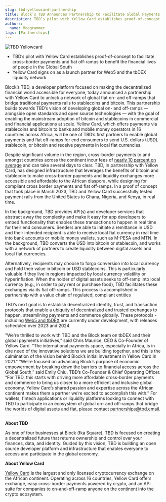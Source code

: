 ```yaml
---
slug: tbd-yellowcard-partnership
title: Block’s TBD Announces Partnership to Facilitate Global Payments in Africa via Bitcoin & Stablecoin Rails
description: TBD’s pilot with Yellow Card establishes proof-of-concept to facilitate cross-border payments and fiat off-ramps to benefit the financial lives of people in the Global South
authors:
  name: Moegrammer
tags: [Partnerships]
---
```


<head>
  <title>Block’s TBD Announces Partnership to Facilitate Global Payments in Africa via Bitcoin & Stablecoin Rails</title>
  <meta property="og:description" content="TBD’s pilot with Yellow Card establishes proof-of-concept to facilitate cross-border payments and fiat off-ramps to benefit the financial lives of people in the Global South" />
  <meta property="og:title" content="Block’s TBD Announces Partnership to Facilitate Global Payments in Africa via Bitcoin & Stablecoin Rails" />
  <meta property="og:url" content='https://developer.tbd.website/blog/tbd-yellowcard-partnership' />
  <meta property="og:image" content="https://developer.tbd.website/assets/images/tbd-yellowcard-asset-full.png" />
  <meta name="twitter:card" content="summary" />
  <meta name="twitter:image" content="https://developer.tbd.website/assets/images/tbd-yellowcard-asset-full.png" />
  <meta name="twitter:site" content="@tbddev" />
  <meta name="twitter:title" content="Block’s TBD Announces Partnership to Facilitate Global Payments in Africa via Bitcoin & Stablecoin Rails" />
  <meta name="twitter:description" content="TBD’s pilot with Yellow Card establishes proof-of-concept to facilitate cross-border payments and fiat off-ramps to benefit the financial lives of people in the Global South" />
  <link rel="apple-touch-icon" href="https://developer.tbd.website/img/tbd-fav-icon-main.png" />
</head>

![TBD Yellowcard](/img/tbd-yellowcard-asset-full.png)

* TBD’s pilot with Yellow Card establishes proof-of-concept to facilitate cross-border payments and fiat off-ramps to benefit the financial lives of people in the Global South
* Yellow Card signs on as a launch partner for Web5 and the tbDEX liquidity network

Block’s TBD, a developer platform focused on making the decentralized financial world accessible for everyone, today announced a partnership with Yellow Card to unlock a network of global fiat on- and off-ramps that bridge traditional payments rails to stablecoins and bitcoin. This partnership builds towards TBD’s vision of developing global on- and off-ramps — alongside open standards and open source technologies — with the goal of enabling the mainstream adoption of bitcoin and stablecoins in commercial and financial applications at scale. Yellow Card, which offers payments via stablecoins and bitcoin to banks and mobile money operators in 16 countries across Africa, will be one of TBD’s first partners to enable global payments and fiat off-ramps for end consumers to send U.S. dollars (USD), stablecoin, or bitcoin and receive payments in local fiat currencies.


Despite significant volume in the region, cross-border payments to and amongst countries across the continent incur fees of [nearly 10 percent on average](https://www.brookings.edu/blog/africa-in-focus/2021/03/15/keep-remittances-flowing-to-africa/) and can take several days to clear. TBD, in partnership with Yellow Card, has designed infrastructure that leverages the benefits of bitcoin and stablecoin to make cross-border payments and liquidity exchanges more accessible and affordable to the African diaspora, while designing for compliant cross border payments and fiat off-ramps. In a proof of concept that took place in March 2023, TBD and Yellow Card successfully tested payment rails from the United States to Ghana, Nigeria, and Kenya, in real time.


In the background, TBD provides API(s) and developer services that abstract away the complexity and make it easy for app developers to embed functionality that enables these transactions to happen in real time for their end consumers. Senders are able to initiate a remittance in USD and their intended recipient is able to receive local fiat currency in real time into bank accounts or mobile money wallets, such as M-PESA and MTN. In the background, TBD converts the USD into bitcoin or stablecoin, and works with a network of partners to create liquidity between digital assets and local fiat currencies.


Alternatively, recipients may choose to forgo conversion into local currency and hold their value in bitcoin or USD stablecoins. This is particularly valuable if they live in regions impacted by local currency volatility or hyperinflation. When the holder of digital assets seeks to off-ramp into local currency (e.g., in order to pay rent or purchase food), TBD facilitates these exchanges via its fiat off-ramps. This process is accomplished in partnership with a value chain of regulated, compliant entities


TBD’s next goal is to establish decentralized identity, trust, and transaction protocols that enable a ubiquity of decentralized and trusted exchanges to happen, streamlining payments and commerce globally. These protocols - including [Web5 and tbDEX](https://developer.tbd.website/projects) are currently under development, with releases scheduled over 2023 and 2024.


"We're thrilled to work with TBD and the Block team on tbDEX and their global payments initiatives,” said Chris Maurice, CEO & Co-Founder of Yellow Card. “The international payments space, especially in Africa, is in dire need of the innovative solutions we are building together, and this is the culmination of the vision behind Block’s initial investment in Yellow Card in 2021."
“We’re focused on advancing Block’s purpose of economic empowerment by breaking down the barriers to financial access across the Global South,” said Emily Chiu, TBD’s Co-Founder & Chief Operating Officer. “For TBD, this starts with driving more affordable cross-border payments and commerce to bring us closer to a more efficient and inclusive global economy. Yellow Card’s shared passion and expertise across the African continent makes them a partner we’re excited to accomplish this with.”
For wallets, fintech applications or liquidity platforms looking to connect with TBD to participate in an ecosystem of global on- and off-ramps that bridge the worlds of digital assets and fiat, please contact partnerships@tbd.email.

<hr style={{ "marginTop": "40px", "marginBottom": "40px", "height": "2px", "color": "white"}} />

**About TBD**

As one of four businesses at Block (fka Square), TBD is focused on creating a decentralized future that returns ownership and control over your finances, data, and identity. Guided by this vision, TBD is building an open source developer platform and infrastructure that enables everyone to access and participate in the global economy.

**About Yellow Card**

[Yellow Card](https://yellowcard.io/) is the largest and only licensed cryptocurrency exchange on the African continent. Operating across 16 countries, Yellow Card offers exchange, easy cross-border payments powered by crypto, and an API suite for companies to on-and-off-ramp anyone on the continent into the crypto ecosystem.
